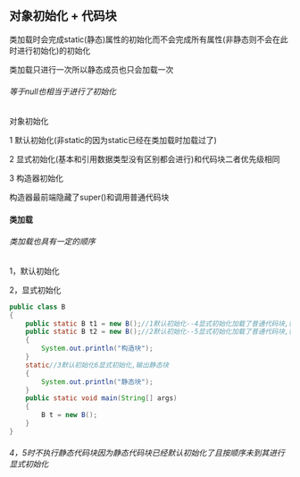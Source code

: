 ## 对象初始化 + 代码块

类加载时会完成static(静态)属性的初始化而不会完成所有属性(非静态则不会在此时进行初始化)的初始化

 类加载只进行一次所以静态成员也只会加载一次

###### 等于null也相当于进行了初始化

对象初始化

1 默认初始化(非static的因为static已经在类加载时加载过了)

2 显式初始化(基本和引用数据类型没有区别都会进行)和代码块二者优先级相同

3 构造器初始化

 

构造器最前端隐藏了super()和调用普通代码块

#### 类加载

###### 类加载也具有一定的顺序

1，默认初始化

2，显式初始化

```Java
public class B
{
    public static B t1 = new B();//1默认初始化--4显式初始化加载了普通代码块,输出构造块
    public static B t2 = new B();//2默认初始化--5显式初始化加载了普通代码块,输出构造块
    {
        System.out.println("构造块");
    }
    static//3默认初始化6显式初始化,输出静态块
    {
        System.out.println("静态块");
    }
    public static void main(String[] args)
    {
        B t = new B();
    }
}
```

###### 4，5时不执行静态代码块因为静态代码块已经默认初始化了且按顺序未到其进行显式初始化